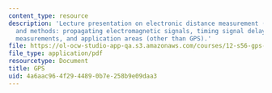 ```yaml
---
content_type: resource
description: 'Lecture presentation on electronic distance measurement (EDM), its history,
  and methods: propagating electromagnetic signals, timing signal delays, use of phase
  measurements, and application areas (other than GPS).'
file: https://ol-ocw-studio-app-qa.s3.amazonaws.com/courses/12-s56-gps-where-are-you-fall-2008/4a6aac964f2944890b7e258b9e09daa3_sem03.pdf
file_type: application/pdf
resourcetype: Document
title: GPS
uid: 4a6aac96-4f29-4489-0b7e-258b9e09daa3
---
```

